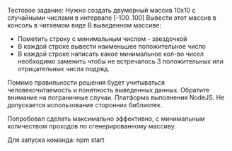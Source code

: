 Тестовое задание:
Нужно создать двумерный массив 10х10 с случайными числами в интервале [-100..100]
Вывести этот массив в консоль в читаемом виде
В выведенном массиве:
- Пометить строку с минимальным числом - звездочкой
- В каждой строке вывести наименьшее положительное число
- В каждой строке написать какое минимальное кол-во чисел необходимо заменить чтобы не встречалось 3 положительных или отрицательных числа подряд.

Помимо правильности решения будет учитываться человекочитаемость и понятность выведенных данных. Обратите внимание на пограничные случаи.
Платформа выполнения NodeJS. Не допускается использование сторонних библиотек.

Попробовал сделать максимально эффективно, с минимальным количеством проходов по сгенерированному массиву.

Для запуска команда: npm start
